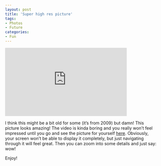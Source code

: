 ```yaml
---
layout: post
title: 'Super high res picture'
tags:
- Photos
- Future
categories:
- Fun
---
```

<iframe width="400" height="225" src="http://www.youtube.com/embed/0VfeGLxUlU0?rel0" frameborder="0" ></iframe><br/><p>I think this might be a bit old for some (it&#8217;s from 2009) but damn! This picture looks amazing! The video is kinda boring and you really won&#8217;t feel impressed until you go and see the picture for yourself <a href="http://www.dresden-26-gigapixels.com/dresden26GP">here</a>. Obviously, your screen won&#8217;t be able to display it completely, but just navigating through it will feel great. Then you can zoom into some details and just say: wow!</p>
<p>Enjoy!</p>
